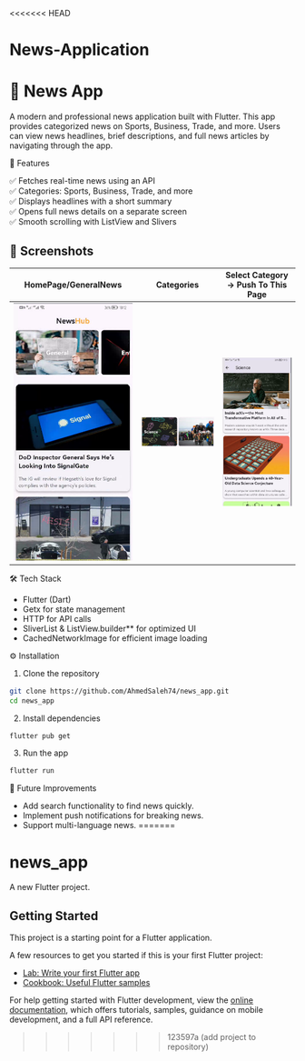 <<<<<<< HEAD
# News-Application
# 📱 News App

A modern and professional news application built with Flutter. This app provides categorized news on Sports, Business, Trade, and more.
Users can view news headlines, brief descriptions, and full news articles by navigating through the app.


🎯 Features

✅ Fetches real-time news using an API  
✅ Categories: Sports, Business, Trade, and more  
✅ Displays headlines with a short summary  
✅ Opens full news details on a separate screen  
✅ Smooth scrolling with ListView and Slivers 

## 📸 Screenshots

| HomePage/GeneralNews                   | Categories                              | Select Category -> Push To This Page       |  
|----------------------------------------|-----------------------------------------|--------------------------------------------|  
| ![Home Page](assets/screenshots/1.png) | ![Categories](assets/screenshots/2.png) | ![Category Page](assets/screenshots/3.png) |  
🛠 Tech Stack

- Flutter (Dart)  
- Getx for state management  
- HTTP for API calls  
- SliverList & ListView.builder** for optimized UI  
- CachedNetworkImage for efficient image loading  


⚙️ Installation

1. Clone the repository
```sh
git clone https://github.com/AhmedSaleh74/news_app.git
cd news_app
```

2. Install dependencies
```sh
flutter pub get
```

3. Run the app
```sh
flutter run
```

🚀 Future Improvements
- Add search functionality to find news quickly.
- Implement push notifications for breaking news.
- Support multi-language news.
=======
# news_app

A new Flutter project.

## Getting Started

This project is a starting point for a Flutter application.

A few resources to get you started if this is your first Flutter project:

- [Lab: Write your first Flutter app](https://docs.flutter.dev/get-started/codelab)
- [Cookbook: Useful Flutter samples](https://docs.flutter.dev/cookbook)

For help getting started with Flutter development, view the
[online documentation](https://docs.flutter.dev/), which offers tutorials,
samples, guidance on mobile development, and a full API reference.
>>>>>>> 123597a (add project to repository)
